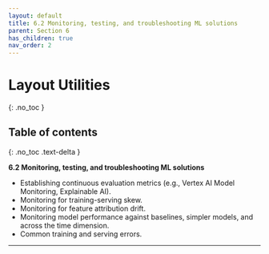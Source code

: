 ```yaml
---
layout: default
title: 6.2 Monitoring, testing, and troubleshooting ML solutions
parent: Section 6
has_children: true
nav_order: 2
---
```


# Layout Utilities
{: .no_toc }

## Table of contents
{: .no_toc .text-delta }

**6.2 Monitoring, testing, and troubleshooting ML solutions**

* Establishing continuous evaluation metrics (e.g., Vertex AI Model Monitoring, Explainable AI).
* Monitoring for training-serving skew.
* Monitoring for feature attribution drift.
* Monitoring model performance against baselines, simpler models, and across the time dimension.
* Common training and serving errors. 
  
---